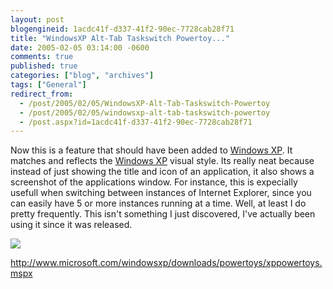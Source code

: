 ```yaml
---
layout: post
blogengineid: 1acdc41f-d337-41f2-90ec-7728cab28f71
title: "WindowsXP Alt-Tab Taskswitch Powertoy..."
date: 2005-02-05 03:14:00 -0600
comments: true
published: true
categories: ["blog", "archives"]
tags: ["General"]
redirect_from: 
  - /post/2005/02/05/WindowsXP-Alt-Tab-Taskswitch-Powertoy
  - /post/2005/02/05/windowsxp-alt-tab-taskswitch-powertoy
  - /post.aspx?id=1acdc41f-d337-41f2-90ec-7728cab28f71
---
```

<!-- more -->
<P>Now this is a feature that should have been added to <A title="Windows XP" href="http://www.microsoft.com/windowsxp/default.mspx" target=_blank>Windows XP</A>. It matches and reflects the <A title="Windows XP" href="http://www.microsoft.com/windowsxp/default.mspx" target=_blank>Windows XP</A> visual style. Its really neat because instead of just showing the title and icon of an application, it also shows a screenshot of the applications window. For instance, this is expecially usefull when switching between instances of Internet Explorer, since you can easily have 5 or more instances running at a time. Well, at least I do pretty frequently. This isn't something I just discovered, I've actually been using it since it was released.</P>
<P><A href="http://www.microsoft.com/windowsxp/downloads/powertoys/xppowertoys.mspx"><IMG src="/Blog/images/14/r_WinXP_PowerToy_Taskswitch.jpg" border=0></A></P>
<P><A href="http://www.microsoft.com/windowsxp/downloads/powertoys/xppowertoys.mspx">http://www.microsoft.com/windowsxp/downloads/powertoys/xppowertoys.mspx</A></P>
